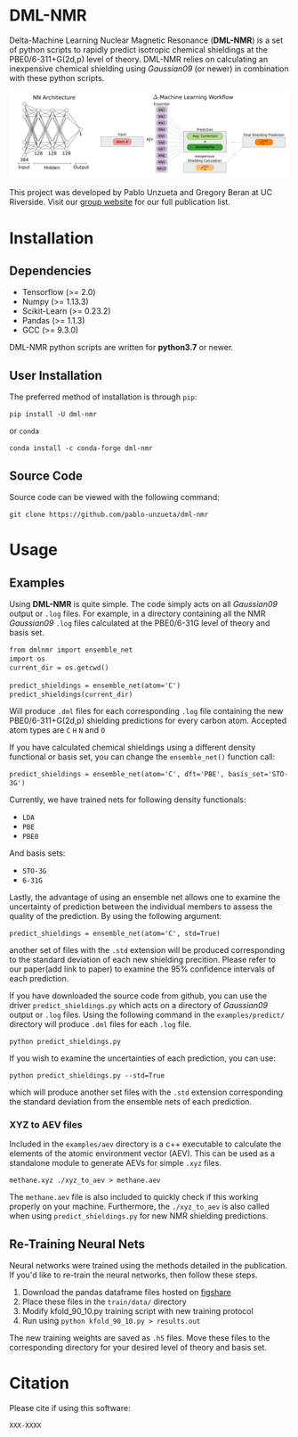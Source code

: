 # DML-NMR
Delta-Machine Learning Nuclear Magnetic Resonance (**DML-NMR**) is a set of python scripts to rapidly predict isotropic chemical shieldings at the PBE0/6-311+G(2d,p) level of theory. DML-NMR relies on calculating an inexpensive chemical shielding using *Gaussian09* (or newer) in combination with these python scripts.

![NN Ensemble Net](https://github.com/pablo-unzueta/dml-nmr/blob/main/images/nn_arch_and_ensemble_combined_large_font_cropped.svg)


This project was developed by Pablo Unzueta and Gregory Beran at UC Riverside. Visit our [group website](https://research.chem.ucr.edu/groups/beran/publications.html) for our full publication list.

# Installation

## Dependencies
* Tensorflow (>= 2.0)
* Numpy (>= 1.13.3)
* Scikit-Learn (>= 0.23.2)
* Pandas (>= 1.1.3)
* GCC (>= 9.3.0)

DML-NMR python scripts are written for **python3.7** or newer.
## User Installation
The preferred method of installation is through `pip`:

    pip install -U dml-nmr

or `conda`

    conda install -c conda-forge dml-nmr

## Source Code
Source code can be viewed with the following command:

    git clone https://github.com/pablo-unzueta/dml-nmr

# Usage

## Examples
Using **DML-NMR** is quite simple. The code simply acts on all *Gaussian09* output or `.log` files. For example, in a directory containing all the NMR *Gaussian09* `.log` files calculated at the PBE0/6-31G level of theory and basis set.

    from dmlnmr import ensemble_net
    import os 
    current_dir = os.getcwd()

    predict_shieldings = ensemble_net(atom='C')
    predict_shieldings(current_dir)

Will produce `.dml` files for each corresponding `.log` file containing the new PBE0/6-311+G(2d,p) shielding predictions for every carbon atom. Accepted atom types are `C` `H` `N` and `O`

If you have calculated chemical shieldings using a different density functional or basis set, you can change the `ensemble_net()` function call:

    predict_shieldings = ensemble_net(atom='C', dft='PBE', basis_set='STO-3G')

Currently, we have trained nets for following density functionals:
* `LDA`
* `PBE`
* `PBE0`

And basis sets:
* `STO-3G`
* `6-31G`

Lastly, the advantage of using an ensemble net allows one to examine the uncertainty of prediction between the individual members to assess the quality of the prediction. By using the following argument:

    predict_shieldings = ensemble_net(atom='C', std=True)

another set of files with the `.std` extension will be produced corresponding to the standard deviation of each new shielding precition. Please refer to our paper(add link to paper) to examine the 95% confidence intervals of each prediction.

If you have downloaded the source code from github, you can use the driver `predict_shieldings.py` which acts on a directory of *Gaussian09* output or `.log` files. Using the following command in the `examples/predict/` directory will produce `.dml` files for each `.log` file.

    python predict_shieldings.py

If you wish to examine the uncertainties of each prediction, you can use:

    python predict_shieldings.py --std=True 

which will produce another set files with the `.std` extension corresponding the standard deviation from the ensemble nets of each prediction.

### XYZ to AEV files
Included in the `examples/aev` directory is a c++ executable to calculate the elements of the atomic environment vector (AEV). This can be used as a standalone module to generate AEVs for simple `.xyz` files.

    methane.xyz ./xyz_to_aev > methane.aev

The `methane.aev` file is also included to quickly check if this working properly on your machine. Furthermore, the `./xyz_to_aev` is also called when using `predict_shieldings.py` for new NMR shielding predictions.

 


## Re-Training Neural Nets
Neural networks were trained using the methods detailed in the publication. If you'd like to re-train the neural networks, then follow these steps.
1. Download the pandas dataframe files hosted on [figshare](https://figshare.com/)
2. Place these files in the `train/data/` directory
3. Modify kfold_90_10.py training script with new training protocol
4. Run using `python kfold_90_10.py > results.out`

The new training weights are saved as `.h5` files. Move these files to the corresponding directory for your desired level of theory and basis set.


# Citation
Please cite if using this software:

    XXX-XXXX
